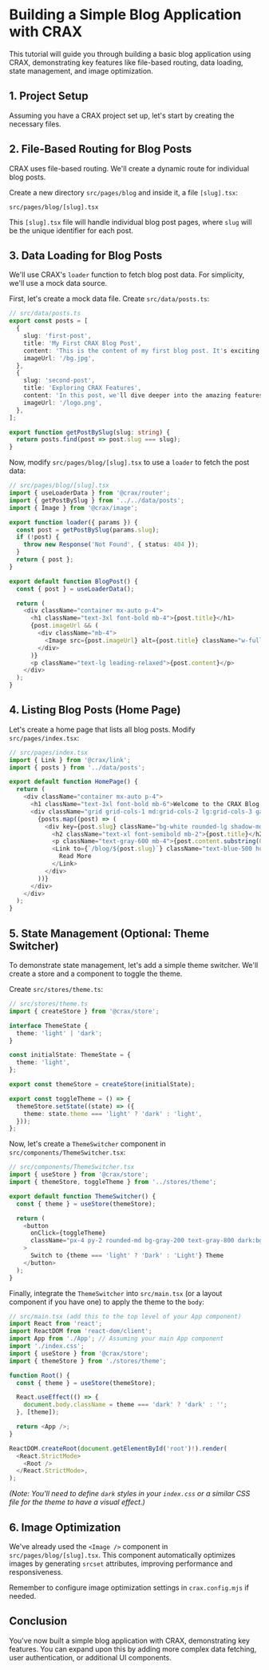 # Building a Simple Blog Application with CRAX

This tutorial will guide you through building a basic blog application using CRAX, demonstrating key features like file-based routing, data loading, state management, and image optimization.

## 1. Project Setup

Assuming you have a CRAX project set up, let's start by creating the necessary files.

## 2. File-Based Routing for Blog Posts

CRAX uses file-based routing. We'll create a dynamic route for individual blog posts.

Create a new directory `src/pages/blog` and inside it, a file `[slug].tsx`:

```
src/pages/blog/[slug].tsx
```

This `[slug].tsx` file will handle individual blog post pages, where `slug` will be the unique identifier for each post.

## 3. Data Loading for Blog Posts

We'll use CRAX's `loader` function to fetch blog post data. For simplicity, we'll use a mock data source.

First, let's create a mock data file. Create `src/data/posts.ts`:

```typescript
// src/data/posts.ts
export const posts = [
  {
    slug: 'first-post',
    title: 'My First CRAX Blog Post',
    content: 'This is the content of my first blog post. It's exciting to be writing with CRAX!',
    imageUrl: '/bg.jpg',
  },
  {
    slug: 'second-post',
    title: 'Exploring CRAX Features',
    content: 'In this post, we'll dive deeper into the amazing features CRAX offers.',
    imageUrl: '/logo.png',
  },
];

export function getPostBySlug(slug: string) {
  return posts.find(post => post.slug === slug);
}
```

Now, modify `src/pages/blog/[slug].tsx` to use a `loader` to fetch the post data:

```typescript
// src/pages/blog/[slug].tsx
import { useLoaderData } from '@crax/router';
import { getPostBySlug } from '../../data/posts';
import { Image } from '@crax/image';

export function loader({ params }) {
  const post = getPostBySlug(params.slug);
  if (!post) {
    throw new Response('Not Found', { status: 404 });
  }
  return { post };
}

export default function BlogPost() {
  const { post } = useLoaderData();

  return (
    <div className="container mx-auto p-4">
      <h1 className="text-3xl font-bold mb-4">{post.title}</h1>
      {post.imageUrl && (
        <div className="mb-4">
          <Image src={post.imageUrl} alt={post.title} className="w-full h-64 object-cover rounded-lg" />
        </div>
      )}
      <p className="text-lg leading-relaxed">{post.content}</p>
    </div>
  );
}
```

## 4. Listing Blog Posts (Home Page)

Let's create a home page that lists all blog posts. Modify `src/pages/index.tsx`:

```typescript
// src/pages/index.tsx
import { Link } from '@crax/link';
import { posts } from '../data/posts';

export default function HomePage() {
  return (
    <div className="container mx-auto p-4">
      <h1 className="text-3xl font-bold mb-6">Welcome to the CRAX Blog!</h1>
      <div className="grid grid-cols-1 md:grid-cols-2 lg:grid-cols-3 gap-6">
        {posts.map((post) => (
          <div key={post.slug} className="bg-white rounded-lg shadow-md p-6">
            <h2 className="text-xl font-semibold mb-2">{post.title}</h2>
            <p className="text-gray-600 mb-4">{post.content.substring(0, 100)}...</p>
            <Link to={`/blog/${post.slug}`} className="text-blue-500 hover:underline">
              Read More
            </Link>
          </div>
        ))}
      </div>
    </div>
  );
}
```

## 5. State Management (Optional: Theme Switcher)

To demonstrate state management, let's add a simple theme switcher. We'll create a store and a component to toggle the theme.

Create `src/stores/theme.ts`:

```typescript
// src/stores/theme.ts
import { createStore } from '@crax/store';

interface ThemeState {
  theme: 'light' | 'dark';
}

const initialState: ThemeState = {
  theme: 'light',
};

export const themeStore = createStore(initialState);

export const toggleTheme = () => {
  themeStore.setState((state) => ({
    theme: state.theme === 'light' ? 'dark' : 'light',
  }));
};
```

Now, let's create a `ThemeSwitcher` component in `src/components/ThemeSwitcher.tsx`:

```typescript
// src/components/ThemeSwitcher.tsx
import { useStore } from '@crax/store';
import { themeStore, toggleTheme } from '../stores/theme';

export default function ThemeSwitcher() {
  const { theme } = useStore(themeStore);

  return (
    <button
      onClick={toggleTheme}
      className="px-4 py-2 rounded-md bg-gray-200 text-gray-800 dark:bg-gray-700 dark:text-gray-200"
    >
      Switch to {theme === 'light' ? 'Dark' : 'Light'} Theme
    </button>
  );
}
```

Finally, integrate the `ThemeSwitcher` into `src/main.tsx` (or a layout component if you have one) to apply the theme to the `body`:

```typescript
// src/main.tsx (add this to the top level of your App component)
import React from 'react';
import ReactDOM from 'react-dom/client';
import App from './App'; // Assuming your main App component
import './index.css';
import { useStore } from '@crax/store';
import { themeStore } from './stores/theme';

function Root() {
  const { theme } = useStore(themeStore);

  React.useEffect(() => {
    document.body.className = theme === 'dark' ? 'dark' : '';
  }, [theme]);

  return <App />;
}

ReactDOM.createRoot(document.getElementById('root')!).render(
  <React.StrictMode>
    <Root />
  </React.StrictMode>,
);
```

*(Note: You'll need to define `dark` styles in your `index.css` or a similar CSS file for the theme to have a visual effect.)*

## 6. Image Optimization

We've already used the `<Image />` component in `src/pages/blog/[slug].tsx`. This component automatically optimizes images by generating `srcset` attributes, improving performance and responsiveness.

Remember to configure image optimization settings in `crax.config.mjs` if needed.

## Conclusion

You've now built a simple blog application with CRAX, demonstrating key features. You can expand upon this by adding more complex data fetching, user authentication, or additional UI components.
